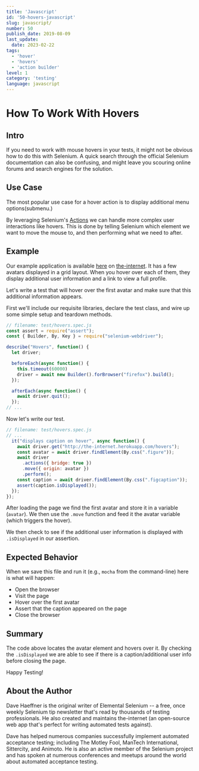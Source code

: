 ```yaml
---
title: 'Javascript'
id: '50-hovers-javascript'
slug: javascript/
number: 50
publish_date: 2019-08-09
last_update: 
  date: 2023-02-22
tags:
  - 'hover'
  - 'hovers'
  - 'action builder'
level: 1
category: 'testing'
language: javascript
---
```


# How To Work With Hovers

## Intro

If you need to work with mouse hovers in your tests, it might not be obvious how to do this with Selenium. A quick search through the official Selenium documentation can also be confusing, and might leave you scouring online forums and search engines for the solution.

## Use Case

The most popular use case for a hover action is to display additional menu options(submenu.)

By leveraging Selenium's [Actions](https://seleniumhq.github.io/selenium/docs/api/javascript/module/selenium-webdriver/lib/input_exports_Actions.html) we can handle more complex user interactions like hovers. This is done by telling Selenium which element we want to move the mouse to, and then performing what we need to after.

## Example

Our example application is available [here](http://the-internet.herokuapp.com/hovers) on [the-internet](http://github.com/tourdedave/the-internet). It has a few avatars displayed in a grid layout. When you hover over each of them, they display additional user information and a link to view a full profile.

Let's write a test that will hover over the first avatar and make sure that this additional information appears.

First we'll include our requisite libraries, declare the test class, and wire up some simple setup and teardown methods.

```javascript
// filename: test/hovers.spec.js
const assert = require("assert");
const { Builder, By, Key } = require("selenium-webdriver");

describe("Hovers", function() {
  let driver;

  beforeEach(async function() {
    this.timeout(60000)
    driver = await new Builder().forBrowser("firefox").build();
  });

  afterEach(async function() {
    await driver.quit();
  });
// ...
```

Now let's write our test.

```javascript
// filename: test/hovers.spec.js
// ...
  it("displays caption on hover", async function() {
    await driver.get("http://the-internet.herokuapp.com/hovers");
    const avatar = await driver.findElement(By.css(".figure"));
    await driver
      .actions({ bridge: true })
      .move({ origin: avatar })
      .perform();
    const caption = await driver.findElement(By.css(".figcaption"));
    assert(caption.isDisplayed());
  });
});
```

After loading the page we find the first avatar and store it in a variable (`avatar`). We then use the `.move` function and feed it the avatar variable (which triggers the hover).

We then check to see if the additional user information is displayed with `.isDisplayed` in our assertion.

## Expected Behavior

When we save this file and run it (e.g., `mocha` from the command-line) here is what will happen:

+ Open the browser
+ Visit the page
+ Hover over the first avatar
+ Assert that the caption appeared on the page
+ Close the browser

## Summary

The code above locates the avatar element and hovers over it. By checking the `.isDisplayed` we are able to see if there is a caption/additional user info before closing the page.

Happy Testing!

## About the Author

Dave Haeffner is the original writer of Elemental Selenium -- a free, once weekly Selenium tip newsletter that's read by thousands of testing professionals. He also created and maintains the-internet (an open-source web app that's perfect for writing automated tests against).

Dave has helped numerous companies successfully implement automated acceptance testing; including The Motley Fool, ManTech International, Sittercity, and Animoto. He is also an active member of the Selenium project and has spoken at numerous conferences and meetups around the world about automated acceptance testing.

